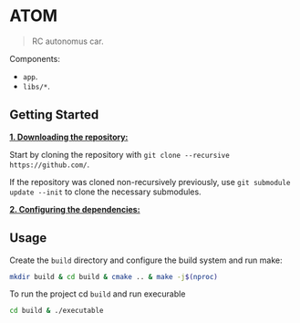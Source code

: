 # ATOM

> RC autonomus car.

Components:

- `app`.
- `libs/*`.


## Getting Started
<ins>**1. Downloading the repository:**</ins>

Start by cloning the repository with `git clone --recursive https://github.com/`.

If the repository was cloned non-recursively previously, use `git submodule update --init` to clone the necessary submodules.

<ins>**2. Configuring the dependencies:**</ins>

## Usage

Create the `build` directory and configure the build system and run make:

```bash
mkdir build & cd build & cmake .. & make -j$(nproc)
```

To run the project cd `build` and run execurable

```bash
cd build & ./executable
```